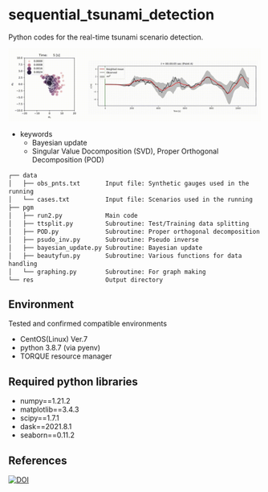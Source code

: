 # sequential_tsunami_detection

Python codes for the real-time tsunami scenario detection.

![tutorial](./movies/tutorial.gif)

- keywords
  - Bayesian update
  - Singular Value Docomposition (SVD), Proper Orthogonal Decomposition (POD)


```
┌── data
│   ├── obs_pnts.txt       Input file: Synthetic gauges used in the running
│   └── cases.txt          Input file: Scenarios used in the running
├── pgm
│   ├── run2.py            Main code
│   ├── ttsplit.py         Subroutine: Test/Training data splitting
│   ├── POD.py             Subroutine: Proper orthogonal decomposition
│   ├── psudo_inv.py       Subroutine: Pseudo inverse 
│   ├── bayesian_update.py Subroutine: Bayesian update
│   ├── beautyfun.py       Subroutine: Various functions for data handling
│   └── graphing.py        Subroutine: For graph making
└── res                    Output directory
```

## Environment
Tested and confirmed compatible environments
- CentOS(Linux) Ver.7
- python 3.8.7 (via pyenv)
- TORQUE resource manager


## Required python libraries

- numpy==1.21.2
- matplotlib==3.4.3
- scipy==1.7.1
- dask==2021.8.1
- seaborn==0.11.2


## References

[![DOI](https://zenodo.org/badge/508964446.svg)](https://zenodo.org/badge/latestdoi/508964446)

